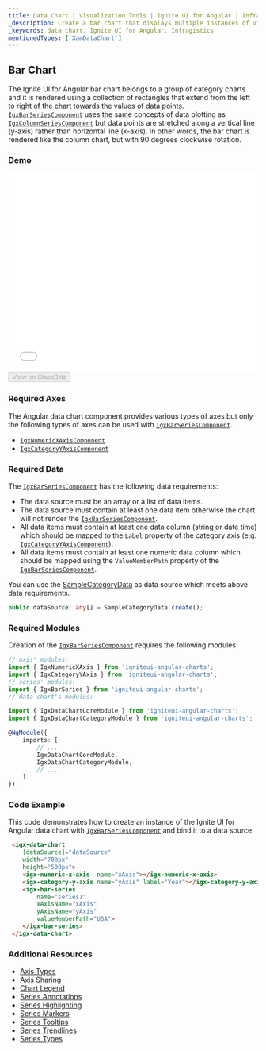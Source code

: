 ```yaml
---
title: Data Chart | Visualization Tools | Ignite UI for Angular | Infragistics | Bar Chart
_description: Create a bar chart that displays multiple instances of visual elements in the same plot area in order to create composite chart views.
_keywords: data chart, Ignite UI for Angular, Infragistics
mentionedTypes: ['XamDataChart']
---
```


## Bar Chart

The Ignite UI for Angular bar chart belongs to a group of category charts and it is rendered using a collection of rectangles that extend from the left to right of the chart towards the values of data points. [`IgxBarSeriesComponent`]({environment:dvApiBaseUrl}/products/ignite-ui-angular/api/docs/typescript/latest/classes/igxbarseriescomponent.html) uses the same concepts of data plotting as [`IgxColumnSeriesComponent`]({environment:dvApiBaseUrl}/products/ignite-ui-angular/api/docs/typescript/latest/classes/igxcolumnseriescomponent.html) but data points are stretched along a vertical line (y-axis) rather than horizontal line (x-axis). In other words, the bar chart is rendered like the column chart, but with 90 degrees clockwise rotation.

### Demo

<div class="sample-container loading" style="height: 400px">
    <iframe id="data-chart-type-category-series-iframe" src='{environment:dvDemosBaseUrl}/charts/data-chart-type-category-bar-series' width="100%" height="100%" seamless frameBorder="0" onload="onXPlatSampleIframeContentLoaded(this);"></iframe>
</div>
<div>
    <button data-localize="stackblitz" disabled class="stackblitz-btn" data-iframe-id="data-chart-type-category-series-iframe" data-demos-base-url="{environment:dvDemosBaseUrl}">View on StackBlitz
    </button>
</div>

<div class="divider--half"></div>

### Required Axes

The Angular data chart component provides various types of axes but only the following types of axes can be used with [`IgxBarSeriesComponent`]({environment:dvApiBaseUrl}/products/ignite-ui-angular/api/docs/typescript/latest/classes/igxbarseriescomponent.html).

-   [`IgxNumericXAxisComponent`]({environment:dvApiBaseUrl}/products/ignite-ui-angular/api/docs/typescript/latest/classes/igxnumericxaxiscomponent.html)
-   [`IgxCategoryYAxisComponent`]({environment:dvApiBaseUrl}/products/ignite-ui-angular/api/docs/typescript/latest/classes/igxcategoryyaxiscomponent.html)

### Required Data

The [`IgxBarSeriesComponent`]({environment:dvApiBaseUrl}/products/ignite-ui-angular/api/docs/typescript/latest/classes/igxbarseriescomponent.html) has the following data requirements:

-   The data source must be an array or a list of data items.
-   The data source must contain at least one data item otherwise the chart will not render the [`IgxBarSeriesComponent`]({environment:dvApiBaseUrl}/products/ignite-ui-angular/api/docs/typescript/latest/classes/igxbarseriescomponent.html).
-   All data items must contain at least one data column (string or date time) which should be mapped to the `Label` property of the category axis (e.g. [`IgxCategoryYAxisComponent`]({environment:dvApiBaseUrl}/products/ignite-ui-angular/api/docs/typescript/latest/classes/igxcategoryyaxiscomponent.html)).
-   All data items must contain at least one numeric data column which should be mapped using the `ValueMemberPath` property of the [`IgxBarSeriesComponent`]({environment:dvApiBaseUrl}/products/ignite-ui-angular/api/docs/typescript/latest/classes/igxbarseriescomponent.html).

You can use the [SampleCategoryData](data-chart-data-sources-category.md) as data source which meets above data requirements.

```ts
public dataSource: any[] = SampleCategoryData.create();
```

### Required Modules

Creation of the [`IgxBarSeriesComponent`]({environment:dvApiBaseUrl}/products/ignite-ui-angular/api/docs/typescript/latest/classes/igxbarseriescomponent.html) requires the following modules:

```ts
// axis' modules:
import { IgxNumericXAxis } from 'igniteui-angular-charts';
import { IgxCategoryYAxis } from 'igniteui-angular-charts';
// series' modules:
import { IgxBarSeries } from 'igniteui-angular-charts';
// data chart's modules:

import { IgxDataChartCoreModule } from 'igniteui-angular-charts';
import { IgxDataChartCategoryModule } from 'igniteui-angular-charts';

@NgModule({
    imports: [
        // ...
        IgxDataChartCoreModule,
        IgxDataChartCategoryModule,
        // ...
    ]
})
```

### Code Example

This code demonstrates how to create an instance of the Ignite UI for Angular data chart with [`IgxBarSeriesComponent`]({environment:dvApiBaseUrl}/products/ignite-ui-angular/api/docs/typescript/latest/classes/igxbarseriescomponent.html) and bind it to a data source.

```html
 <igx-data-chart
    [dataSource]="dataSource"
    width="700px"
    height="500px">
    <igx-numeric-x-axis  name="xAxis"></igx-numeric-x-axis>
    <igx-category-y-axis name="yAxis" label="Year"></igx-category-y-axis>
    <igx-bar-series
        name="series1"
        xAxisName="xAxis"
        yAxisName="yAxis"
        valueMemberPath="USA">
    </igx-bar-series>
 </igx-data-chart>
```

### Additional Resources

-   [Axis Types](data-chart-axis-types.md)
-   [Axis Sharing](data-chart-axis-sharing.md)
-   [Chart Legend](data-chart-legends.md)
-   [Series Annotations](data-chart-series-annotations.md)
-   [Series Highlighting](data-chart-series-highlighting.md)
-   [Series Markers](data-chart-series-markers.md)
-   [Series Tooltips](data-chart-series-tooltips.md)
-   [Series Trendlines](data-chart-series-trendlines.md)
-   [Series Types](data-chart-series-types.md)
